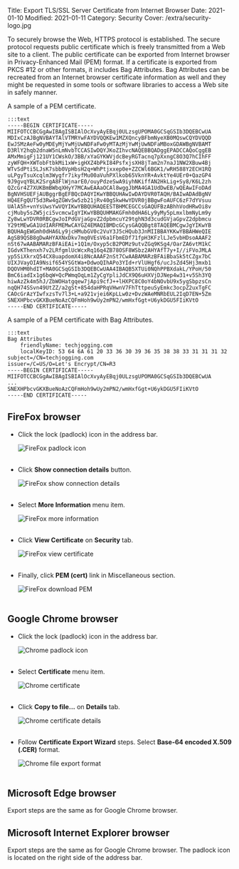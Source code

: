 Title: Export TLS/SSL Server Certificate from Internet Browser
Date: 2021-01-10
Modified: 2021-01-11
Category: Security
Cover: /extra/security-logo.jpg

To securely browse the Web, HTTPS protocol is established. The secure protocol requests public certificate which is freely transmitted from a Web site to a client. The public certificate can be exported from Internet browser in Privacy-Enhanced Mail (PEM) format. If a certificate is exported from PKCS #12 or other formats, it includes Bag Attributes. Bag Attributes can be recreated from an Internet browser certificate information as well and they might be requested in some tools or software libraries to access a Web site in safely manner.

A sample of a PEM certificate.

    :::text
    -----BEGIN CERTIFICATE-----
    MIIFOTCCBCGgAwIBAgISBIAlOcXvyAyEBqj0ULzsgUPOMA0GCSqGSIb3DQEBCwUA
    MDIxCzAJBgNVBAYTAlVTMRYwFAYDVQQKEw1MZXQncyBFbmNyeXB0MQswCQYDVQQD
    EwJSMzAeFw0yMDEyMjYwMjUwNDFaFw0yMTAzMjYwMjUwNDFaMBoxGDAWBgNVBAMT
    D3RlY2hqb2dnaW5nLmNvbTCCASIwDQYJKoZIhvcNAQEBBQADggEPADCCAQoCggEB
    AMxMmigFj121UY1CWskO/3BB/xYaGYKWVjdcBeyRGTacnq7pXxngC8O3Q7hCIhFF
    zyWFQH+XWTobFtbkMi1xW+igHXZ4bPkI84PsfxjsXH8jTam2n7naJ1NW2XBuw4Bj
    WTvSdPti5LJsK7sbb0VpHbsH2q+WhPtjxxep0e+ZZCWl6BGK1/wRH588Y2ECH1RQ
    uLPgyTsuXcqlm3Wygfr7ikyfMu00aVuhPXlkob65VknYR+AvktYe4UEr0+QazGP4
    9J9gvqYBLK2SrgA8FlWjnarE0/ouyPdzeSwA9iyhNKiffAN2HkLig+Sy8/K6L2zh
    QZcGr4Z7XUKBmBWbqXHyY7MCAwEAAaOCAl8wggJbMA4GA1UdDwEB/wQEAwIFoDAd
    BgNVHSUEFjAUBggrBgEFBQcDAQYIKwYBBQUHAwIwDAYDVR0TAQH/BAIwADAdBgNV
    HQ4EFgQUT5d3Rw4gZGWvSw5zb21jRv40gSkwHwYDVR0jBBgwFoAUFC6zF7dYVsuu
    UAlA5h+vnYsUwsYwVQYIKwYBBQUHAQEESTBHMCEGCCsGAQUFBzABhhVodHRwOi8v
    cjMuby5sZW5jci5vcmcwIgYIKwYBBQUHMAKGFmh0dHA6Ly9yMy5pLmxlbmNyLm9y
    Zy8wLwYDVR0RBCgwJoIPdGVjaGpvZ2dpbmcuY29tghN3d3cudGVjaGpvZ2dpbmcu
    Y29tMEwGA1UdIARFMEMwCAYGZ4EMAQIBMDcGCysGAQQBgt8TAQEBMCgwJgYIKwYB
    BQUHAgEWGmh0dHA6Ly9jcHMubGV0c2VuY3J5cHQub3JnMIIBBAYKKwYBBAHWeQIE
    AgSB9QSB8gDwAHYAXNxDkv7mq0VEsV6a1FbmEDf71fpH3KFzlLJe5vbHDsoAAAF2
    nSt67wAABAMARzBFAiEAi+1Q1m/Oxyp5cB2POMz9utvZGq9KSg4/OarZA6vtM1kC
    IGdvKThenxh7v2LRfgmlUcWcxRq16q4ZB78OSF8WSbz2AHYAfT7y+I//iFVoJMLA
    yp5SiXkrxQ54CX8uapdomX4i8NcAAAF2nSt7CwAABAMARzBFAiBbaSk5tCZgx7bC
    UIXJVayOIA9Nsif654YSGtWa+DdwoQIhAPo3YId+rVlUHgf6/ucJsZd45Hj3mxb1
    DQOVHM0hdIT+MA0GCSqGSIb3DQEBCwUAA4IBAQB5XTUi0NQhPPBXdakL/YPoH/50
    BmC6iadIx1g6bqW+QcPWmqOqLm1ZyCgYpliJdCX9Q6uHXVjDJNep4w31+v5Sh3YQ
    hiwAzZk4m5hJ/ZbWOHatgqew7jApi9cfJ++lHXPC8C0oY4bNOvbU9x5ygSbpzsCn
    nqQH74SSvn49UtZZ/a2gSt+854daHPRqVHwnV7FhTttpeuSyEmkc3ocpZ2uxTgFC
    CAOcGrAzYIwfxzsTv7l3+L+a921vjei6KpLLw0z+DvzWAeMNRbEUL2IqD7EN+5Zm
    SNEXHPbcvGKXBueNoAzCQFmHoh9wUy2mPN2/wmHxfGgt+U6ykDGU5FIiKVtO
    -----END CERTIFICATE-----

A sample of a PEM certificate with Bag Attributes.

    :::text
    Bag Attributes
        friendlyName: techjogging.com
        localKeyID: 53 64 6A 61 20 33 36 30 39 36 35 38 38 33 31 31 31 32 
    subject=/CN=techjogging.com
    issuer=/C=US/O=Let's Encrypt/CN=R3
    -----BEGIN CERTIFICATE-----
    MIIFOTCCBCGgAwIBAgISBIAlOcXvyAyEBqj0ULzsgUPOMA0GCSqGSIb3DQEBCwUA
    ...
    SNEXHPbcvGKXBueNoAzCQFmHoh9wUy2mPN2/wmHxfGgt+U6ykDGU5FIiKVtO
    -----END CERTIFICATE-----

## FireFox browser

* Click the lock (padlock) icon in the address bar.

    ![FireFox padlock icon]({static}/images/export-tls-ssl-server-certificate-from-internet-browser/firefox-padlock-icon.jpg)</br></br>

* Click **Show connection details** button.

    ![FireFox show connection details]({static}/images/export-tls-ssl-server-certificate-from-internet-browser/firefox-show-connection-details.jpg)</br></br>

* Select **More Information** menu item.

    ![FireFox more information]({static}/images/export-tls-ssl-server-certificate-from-internet-browser/firefox-more-information.jpg)</br></br>

* Click **View Certificate** on **Security** tab.

    ![FireFox view certificate]({static}/images/export-tls-ssl-server-certificate-from-internet-browser/firefox-view-certificate.jpg)</br></br>

* Finally, click **PEM (cert)** link in Miscellaneous section.

    ![FireFox download PEM]({static}/images/export-tls-ssl-server-certificate-from-internet-browser/firefox-download-pem.jpg)</br></br>

## Google Chrome browser

* Click the lock (padlock) icon in the address bar.

    ![Chrome padlock icon]({static}/images/export-tls-ssl-server-certificate-from-internet-browser/chrome-padlock-icon.jpg)</br></br>

* Select **Certificate** menu item.

    ![Chrome certificate]({static}/images/export-tls-ssl-server-certificate-from-internet-browser/chrome-certificate.jpg)</br></br>

* Click **Copy to file...** on **Details** tab.

    ![Chrome certificate details]({static}/images/export-tls-ssl-server-certificate-from-internet-browser/chrome-certificate-details.jpg)</br></br>

* Follow **Certificate Export Wizard** steps. Select **Base-64 encoded X.509 (.CER)** format.

    ![Chrome file export format]({static}/images/export-tls-ssl-server-certificate-from-internet-browser/chrome-file-export-format.jpg)</br></br>

## Microsoft Edge browser

Export steps are the same as for Google Chrome browser.

## Microsoft Internet Explorer browser

Export steps are the same as for Google Chrome browser. The padlock icon is located on the right side of the address bar.
